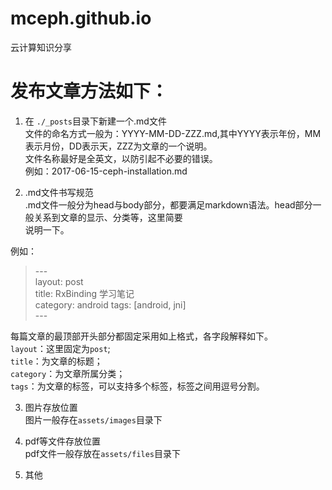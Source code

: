 # mceph.github.io

云计算知识分享

# 发布文章方法如下：

1. 在 `./_posts`目录下新建一个.md文件  
    文件的命名方式一般为：YYYY-MM-DD-ZZZ.md,其中YYYY表示年份，MM表示月份，DD表示天，ZZZ为文章的一个说明。  
    文件名称最好是全英文，以防引起不必要的错误。  
    例如：2017-06-15-ceph-installation.md

2. .md文件书写规范  
    .md文件一般分为head与body部分，都要满足markdown语法。head部分一般关系到文章的显示、分类等，这里简要  
   说明一下。

例如：

> \---<br>
> layout: post  
> title: RxBinding 学习笔记  
> category: android
> tags: \[android, jni\]<br>
> \---

每篇文章的最顶部开头部分都固定采用如上格式，各字段解释如下。  
`layout`：这里固定为`post`;   
`title`：为文章的标题；   
`category`：为文章所属分类；  
`tags`：为文章的标签，可以支持多个标签，标签之间用逗号分割。

3. 图片存放位置  
   图片一般存在`assets/images`目录下

4. pdf等文件存放位置  
   pdf文件一般存放在`assets/files`目录下

5. 其他



